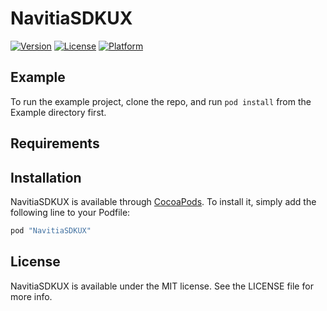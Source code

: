 # NavitiaSDKUX

[![Version](https://img.shields.io/cocoapods/v/NavitiaSDKUX.svg?style=flat)](http://cocoapods.org/pods/NavitiaSDKUX)
[![License](https://img.shields.io/cocoapods/l/NavitiaSDKUX.svg?style=flat)](http://cocoapods.org/pods/NavitiaSDKUX)
[![Platform](https://img.shields.io/cocoapods/p/NavitiaSDKUX.svg?style=flat)](http://cocoapods.org/pods/NavitiaSDKUX)

## Example

To run the example project, clone the repo, and run `pod install` from the Example directory first.

## Requirements

## Installation

NavitiaSDKUX is available through [CocoaPods](http://cocoapods.org). To install
it, simply add the following line to your Podfile:

```ruby
pod "NavitiaSDKUX"
```

## License

NavitiaSDKUX is available under the MIT license. See the LICENSE file for more info.
